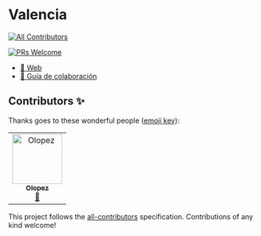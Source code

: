# Valencia
[![All Contributors](https://img.shields.io/badge/all_contributors-1-orange.svg?style=flat-square)](#contributors)

[![PRs Welcome](https://img.shields.io/badge/PRs-welcome-brightgreen.svg)](CONTRIBUTING.md)

* [:link: Web](https://comunidad-tecnologica.github.io/valencia/)
* [:book: Guía de colaboración](CONTRIBUTING.md)

## Contributors ✨

Thanks goes to these wonderful people ([emoji key](https://allcontributors.org/docs/en/emoji-key)):

<!-- ALL-CONTRIBUTORS-LIST:START - Do not remove or modify this section -->
<!-- prettier-ignore -->
<table>
  <tr>
    <td align="center"><a href="http://opsit.blogspot.com.es/"><img src="https://avatars2.githubusercontent.com/u/1783343?v=4" width="100px;" alt="Olopez"/><br /><sub><b>Olopez</b></sub></a><br /><a href="https://github.com/comunidad-tecnologica/valencia/commits?author=pollosp" title="Documentation">📖</a></td>
  </tr>
</table>

<!-- ALL-CONTRIBUTORS-LIST:END -->

This project follows the [all-contributors](https://github.com/all-contributors/all-contributors) specification. Contributions of any kind welcome!